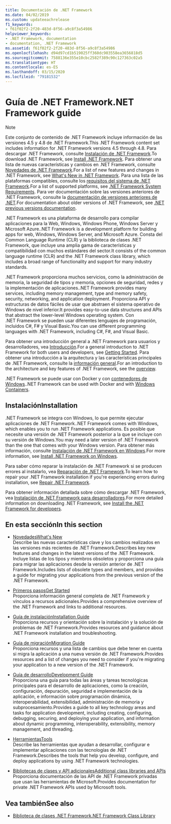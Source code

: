 ```yaml
---
title: Documentación de .NET Framework
ms.date: 04/02/2019
ms.custom: updateeachrelease
f1_keywords:
- f61f02f2-2f20-483d-8f56-a9c8f3a54986
helpviewer_keywords:
- .NET Framework, documentation
- documentation, .NET Framework
ms.assetid: f61f02f2-2f20-483d-8f56-a9c8f3a54986
ms.openlocfilehash: d94d97cd1b519025ff360dc903558ea3656818d5
ms.sourcegitcommit: 7588136e355e10cbc2582f389c90c127363c02a5
ms.translationtype: HT
ms.contentlocale: es-ES
ms.lasthandoff: 03/15/2020
ms.locfileid: "79181532"
---
```

# <a name="net-framework-guide"></a><span data-ttu-id="148ba-102">Guía de .NET Framework</span><span class="sxs-lookup"><span data-stu-id="148ba-102">.NET Framework guide</span></span>

> [!NOTE]
> <span data-ttu-id="148ba-103">Este conjunto de contenido de .NET Framework incluye información de las versiones 4.5 y 4.8 de .NET Framework.</span><span class="sxs-lookup"><span data-stu-id="148ba-103">This .NET Framework content set includes information for .NET Framework versions 4.5 through 4.8.</span></span> <span data-ttu-id="148ba-104">Para descargar .NET Framework, consulte [Instalación de .NET Framework](./install/guide-for-developers.md).</span><span class="sxs-lookup"><span data-stu-id="148ba-104">To download .NET Framework, see [Install .NET Framework](./install/guide-for-developers.md).</span></span> <span data-ttu-id="148ba-105">Para obtener una lista de nuevas características y cambios en .NET Framework, consulte [Novedades de .NET Framework](./whats-new/index.md).</span><span class="sxs-lookup"><span data-stu-id="148ba-105">For a list of new features and changes in .NET Framework, see [What's New in .NET Framework](./whats-new/index.md).</span></span> <span data-ttu-id="148ba-106">Para una lista de las plataformas compatibles, consulte los [requisitos del sistema de .NET Framework](./get-started/system-requirements.md).</span><span class="sxs-lookup"><span data-stu-id="148ba-106">For a list of supported platforms, see [.NET Framework System Requirements](./get-started/system-requirements.md).</span></span> <span data-ttu-id="148ba-107">Para ver documentación sobre las versiones anteriores de .NET Framework, consulte la [documentación de versiones anteriores de .NET](https://docs.microsoft.com/previous-versions/dotnet/).</span><span class="sxs-lookup"><span data-stu-id="148ba-107">For documentation about older versions of .NET Framework, see [.NET previous versions documentation](https://docs.microsoft.com/previous-versions/dotnet/).</span></span>

<span data-ttu-id="148ba-108">.NET Framework es una plataforma de desarrollo para compilar aplicaciones para la Web, Windows, Windows Phone, Windows Server y Microsoft Azure.</span><span class="sxs-lookup"><span data-stu-id="148ba-108">.NET Framework is a development platform for building apps for web, Windows, Windows Server, and Microsoft Azure.</span></span> <span data-ttu-id="148ba-109">Consta del Common Language Runtime (CLR) y la biblioteca de clases .NET Framework, que incluye una amplia gama de características y compatibilidad con muchos estándares del sector.</span><span class="sxs-lookup"><span data-stu-id="148ba-109">It consists of the common language runtime (CLR) and the .NET Framework class library, which includes a broad range of functionality and support for many industry standards.</span></span>

<span data-ttu-id="148ba-110">.NET Framework proporciona muchos servicios, como la administración de memoria, la seguridad de tipos y memoria, opciones de seguridad, redes y la implementación de aplicaciones.</span><span class="sxs-lookup"><span data-stu-id="148ba-110">.NET Framework provides many services, including memory management, type and memory safety, security, networking, and application deployment.</span></span> <span data-ttu-id="148ba-111">Proporciona API y estructuras de datos fáciles de usar que abstraen el sistema operativo de Windows de nivel inferior.</span><span class="sxs-lookup"><span data-stu-id="148ba-111">It provides easy-to-use data structures and APIs that abstract the lower-level Windows operating system.</span></span> <span data-ttu-id="148ba-112">Con .NET Framework se pueden usar diferentes lenguajes de programación, incluidos C#, F# y Visual Basic.</span><span class="sxs-lookup"><span data-stu-id="148ba-112">You can use different programming languages with .NET Framework, including C#, F#, and Visual Basic.</span></span>

<span data-ttu-id="148ba-113">Para obtener una introducción general a .NET Framework para usuarios y desarrolladores, vea [Introducción](./get-started/index.md).</span><span class="sxs-lookup"><span data-stu-id="148ba-113">For a general introduction to .NET Framework for both users and developers, see [Getting Started](./get-started/index.md).</span></span> <span data-ttu-id="148ba-114">Para obtener una introducción a la arquitectura y las características principales de .NET Framework, consulte la [información general](./get-started/overview.md).</span><span class="sxs-lookup"><span data-stu-id="148ba-114">For an introduction to the architecture and key features of .NET Framework, see the [overview](./get-started/overview.md).</span></span>

<span data-ttu-id="148ba-115">.NET Framework se puede usar con Docker y con [contenedores de Windows](/virtualization/windowscontainers/about/).</span><span class="sxs-lookup"><span data-stu-id="148ba-115">.NET Framework can be used with Docker and with [Windows Containers](/virtualization/windowscontainers/about/).</span></span>

## <a name="installation"></a><span data-ttu-id="148ba-116">Instalación</span><span class="sxs-lookup"><span data-stu-id="148ba-116">Installation</span></span>

<span data-ttu-id="148ba-117">.NET Framework se integra con Windows, lo que permite ejecutar aplicaciones de .NET Framework.</span><span class="sxs-lookup"><span data-stu-id="148ba-117">.NET Framework comes with Windows, which enables you to run .NET Framework applications.</span></span> <span data-ttu-id="148ba-118">Es posible que necesite una versión de .NET Framework posterior a la que se incluye con su versión de Windows.</span><span class="sxs-lookup"><span data-stu-id="148ba-118">You may need a later version of .NET Framework than the one that comes with your Windows version.</span></span> <span data-ttu-id="148ba-119">Para obtener más información, consulte [Instalación de .NET Framework en Windows](./install/index.md).</span><span class="sxs-lookup"><span data-stu-id="148ba-119">For more information, see [Install .NET Framework on Windows](./install/index.md).</span></span>

<span data-ttu-id="148ba-120">Para saber cómo reparar la instalación de .NET Framework si se producen errores al instalarlo, vea [Reparación de .NET Framework](./install/repair.md).</span><span class="sxs-lookup"><span data-stu-id="148ba-120">To learn how to repair your .NET Framework installation if you're experiencing errors during installation, see [Repair .NET Framework](./install/repair.md).</span></span>

<span data-ttu-id="148ba-121">Para obtener información detallada sobre cómo descargar .NET Framework, vea [Instalación de .NET Framework para desarrolladores](./install/guide-for-developers.md).</span><span class="sxs-lookup"><span data-stu-id="148ba-121">For more detailed information on downloading .NET Framework, see [Install the .NET Framework for developers](./install/guide-for-developers.md).</span></span>

## <a name="in-this-section"></a><span data-ttu-id="148ba-122">En esta sección</span><span class="sxs-lookup"><span data-stu-id="148ba-122">In this section</span></span>

* [<span data-ttu-id="148ba-123">Novedades</span><span class="sxs-lookup"><span data-stu-id="148ba-123">What's New</span></span>](./whats-new/index.md)  
<span data-ttu-id="148ba-124">Describe las nuevas características clave y los cambios realizados en las versiones más recientes de .NET Framework.</span><span class="sxs-lookup"><span data-stu-id="148ba-124">Describes key new features and changes in the latest versions of the .NET Framework.</span></span> <span data-ttu-id="148ba-125">Incluye listas de los tipos y miembros obsoletos y proporciona una guía para migrar las aplicaciones desde la versión anterior de .NET Framework.</span><span class="sxs-lookup"><span data-stu-id="148ba-125">Includes lists of obsolete types and members, and provides a guide for migrating your applications from the previous version of the .NET Framework.</span></span>

* [<span data-ttu-id="148ba-126">Primeros pasos</span><span class="sxs-lookup"><span data-stu-id="148ba-126">Get Started</span></span>](./get-started/index.md)  
<span data-ttu-id="148ba-127">Proporciona información general completa de .NET Framework y vínculos a recursos adicionales.</span><span class="sxs-lookup"><span data-stu-id="148ba-127">Provides a comprehensive overview of the .NET Framework and links to additional resources.</span></span>

* [<span data-ttu-id="148ba-128">Guía de instalación</span><span class="sxs-lookup"><span data-stu-id="148ba-128">Installation Guide</span></span>](./install/index.md)  
<span data-ttu-id="148ba-129">Proporciona recursos y orientación sobre la instalación y la solución de problemas de .NET Framework.</span><span class="sxs-lookup"><span data-stu-id="148ba-129">Provides resources and guidance about .NET Framework installation and troubleshooting.</span></span>

* [<span data-ttu-id="148ba-130">Guía de migración</span><span class="sxs-lookup"><span data-stu-id="148ba-130">Migration Guide</span></span>](./migration-guide/index.md)  
<span data-ttu-id="148ba-131">Proporciona recursos y una lista de cambios que debe tener en cuenta si migra la aplicación a una nueva versión de .NET Framework.</span><span class="sxs-lookup"><span data-stu-id="148ba-131">Provides resources and a list of changes you need to consider if you're migrating your application to a new version of the .NET Framework.</span></span>

* [<span data-ttu-id="148ba-132">Guía de desarrollo</span><span class="sxs-lookup"><span data-stu-id="148ba-132">Development Guide</span></span>](./development-guide.md)  
<span data-ttu-id="148ba-133">Proporciona una guía para todas las áreas y tareas tecnológicas principales para el desarrollo de aplicaciones, como la creación, configuración, depuración, seguridad e implementación de la aplicación, e información sobre programación dinámica, interoperabilidad, extensibilidad, administración de memoria y subprocesamiento.</span><span class="sxs-lookup"><span data-stu-id="148ba-133">Provides a guide to all key technology areas and tasks for application development, including creating, configuring, debugging, securing, and deploying your application, and information about dynamic programming, interoperability, extensibility, memory management, and threading.</span></span>

* [<span data-ttu-id="148ba-134">Herramientas</span><span class="sxs-lookup"><span data-stu-id="148ba-134">Tools</span></span>](./tools/index.md)  
<span data-ttu-id="148ba-135">Describe las herramientas que ayudan a desarrollar, configurar e implementar aplicaciones con las tecnologías de .NET Framework.</span><span class="sxs-lookup"><span data-stu-id="148ba-135">Describes the tools that help you develop, configure, and deploy applications by using .NET Framework technologies.</span></span>

* [<span data-ttu-id="148ba-136">Bibliotecas de clases y API adicionales</span><span class="sxs-lookup"><span data-stu-id="148ba-136">Additional class libraries and APIs</span></span>](./additional-apis/index.md)  
<span data-ttu-id="148ba-137">Proporciona documentación de las API de .NET Framework privadas que usan las herramientas de Microsoft.</span><span class="sxs-lookup"><span data-stu-id="148ba-137">Provides documentation for private .NET Framework APIs used by Microsoft tools.</span></span>

## <a name="see-also"></a><span data-ttu-id="148ba-138">Vea también</span><span class="sxs-lookup"><span data-stu-id="148ba-138">See also</span></span>

* [<span data-ttu-id="148ba-139">Biblioteca de clases .NET Framework</span><span class="sxs-lookup"><span data-stu-id="148ba-139">.NET Framework Class Library</span></span>](/dotnet/api/?view=netframework-4.8)

